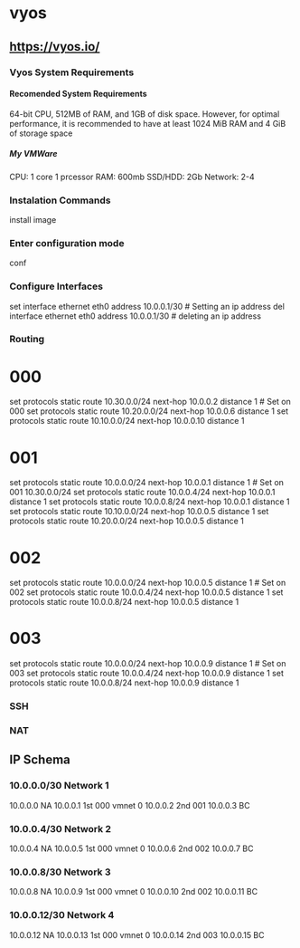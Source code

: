 # vyos
https://vyos.io/
------

### Vyos System Requirements

#### Recomended System Requirements
64-bit CPU, 512MB of RAM, and 1GB of disk space. However, for optimal performance, it is recommended to have at least 1024 MiB RAM and 4 GiB of storage space

##### My VMWare
CPU: 1 core 1 prcessor
RAM: 600mb
SSD/HDD: 2Gb
Network: 2-4

### Instalation Commands 
install image

### Enter configuration mode
conf

### Configure Interfaces
set interface ethernet eth0 address 10.0.0.1/30 # Setting an ip address
del interface ethernet eth0 address 10.0.0.1/30 # deleting an ip address

### Routing
# 000
set protocols static route 10.30.0.0/24 next-hop 10.0.0.2 distance 1 # Set on 000
set protocols static route 10.20.0.0/24 next-hop 10.0.0.6 distance 1
set protocols static route 10.10.0.0/24 next-hop 10.0.0.10 distance 1

# 001
set protocols static route 10.0.0.0/24 next-hop 10.0.0.1 distance 1 # Set on 001 10.30.0.0/24
set protocols static route 10.0.0.4/24 next-hop 10.0.0.1 distance 1
set protocols static route 10.0.0.8/24 next-hop 10.0.0.1 distance 1
set protocols static route 10.10.0.0/24 next-hop 10.0.0.5 distance 1
set protocols static route 10.20.0.0/24 next-hop 10.0.0.5 distance 1

# 002
set protocols static route 10.0.0.0/24 next-hop 10.0.0.5 distance 1 # Set on 002
set protocols static route 10.0.0.4/24 next-hop 10.0.0.5 distance 1
set protocols static route 10.0.0.8/24 next-hop 10.0.0.5 distance 1

# 003
set protocols static route 10.0.0.0/24 next-hop 10.0.0.9 distance 1 # Set on 003
set protocols static route 10.0.0.4/24 next-hop 10.0.0.9 distance 1
set protocols static route 10.0.0.8/24 next-hop 10.0.0.9 distance 1


### SSH

### NAT



## IP Schema

### 10.0.0.0/30 Network 1
10.0.0.0 NA
10.0.0.1 1st 000 vmnet 0
10.0.0.2 2nd 001
10.0.0.3 BC

### 10.0.0.4/30 Network 2
10.0.0.4 NA
10.0.0.5 1st 000 vmnet 0
10.0.0.6 2nd 002
10.0.0.7 BC

### 10.0.0.8/30 Network 3
10.0.0.8 NA
10.0.0.9 1st 000 vmnet 0
10.0.0.10 2nd 002
10.0.0.11 BC

### 10.0.0.12/30 Network 4
10.0.0.12 NA
10.0.0.13 1st 000 vmnet 0
10.0.0.14 2nd 003
10.0.0.15 BC



